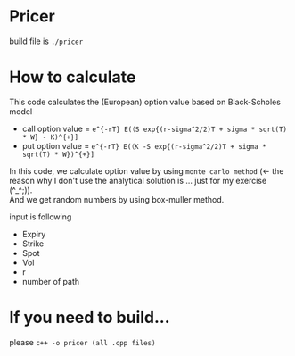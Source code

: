 # Pricer

build file is `./pricer`

# How to calculate
This code calculates the (European) option value based on Black-Scholes model

* call option value = `e^{-rT} E(（S exp{(r-sigma^2/2)T + sigma * sqrt(T) * W} - K)^{+}]`
* put option value = `e^{-rT} E(（K -S exp{(r-sigma^2/2)T + sigma * sqrt(T) * W})^{+}]`

In this code, we calculate option value by using `monte carlo method` (<- the reason why I don't use the analytical solution is ... just for my exercise (^_^;)).  
And we get random numbers by using box-muller method.  
  
input is following
* Expiry
* Strike
* Spot
* Vol
* r
* number of path

# If you need to build...
please `c++ -o pricer (all .cpp files)`
